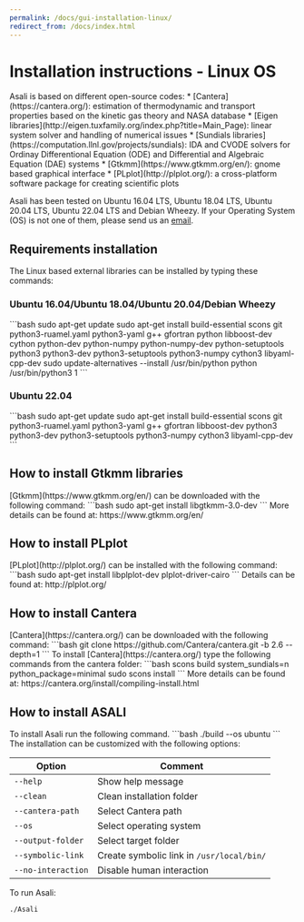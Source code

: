 ```yaml
---
permalink: /docs/gui-installation-linux/
redirect_from: /docs/index.html
---
```

<h1 class="text-rigth"><b>Installation instructions - Linux OS</b></h1>
Asali is based on different open-source codes:
* [Cantera](https://cantera.org/): estimation of thermodynamic and transport properties based on the kinetic gas theory and NASA database
* [Eigen libraries](http://eigen.tuxfamily.org/index.php?title=Main_Page): linear system solver and handling of numerical issues
* [Sundials libraries](https://computation.llnl.gov/projects/sundials): IDA and CVODE solvers for Ordinay Differentional Equation (ODE) and Differential and Algebraic Equation (DAE) systems
* [Gtkmm](https://www.gtkmm.org/en/): gnome based graphical interface
* [PLplot](http://plplot.org/): a cross-platform software package for creating scientific plots

Asali has been tested on Ubuntu 16.04 LTS, Ubuntu 18.04 LTS, Ubuntu 20.04 LTS, Ubuntu 22.04 LTS and Debian Wheezy. If your Operating System (OS) is not one of them, please send us an [email](ste.rebu@outlook.it).

<h2 class="text-rigth"><b>Requirements installation</b></h2>
The Linux based external libraries can be installed by typing these commands:  
<h3 class="text-rigth"><b>Ubuntu 16.04/Ubuntu 18.04/Ubuntu 20.04/Debian Wheezy</b></h3>
```bash
sudo apt-get update  
sudo apt-get install build-essential scons git python3-ruamel.yaml python3-yaml g++ gfortran python libboost-dev cython python-dev python-numpy python-numpy-dev python-setuptools python3 python3-dev python3-setuptools python3-numpy cython3 libyaml-cpp-dev  
sudo update-alternatives --install /usr/bin/python python /usr/bin/python3 1  
```
<h3 class="text-rigth"><b>Ubuntu 22.04</b></h3>
```bash
sudo apt-get update  
sudo apt-get install build-essential scons git python3-ruamel.yaml python3-yaml g++ gfortran libboost-dev python3 python3-dev python3-setuptools python3-numpy cython3 libyaml-cpp-dev
```

<h2 class="text-rigth"><b>How to install Gtkmm libraries</b></h2>
[Gtkmm](https://www.gtkmm.org/en/) can be downloaded with the following command:  
```bash
sudo apt-get install libgtkmm-3.0-dev  
```
More details can be found at: https://www.gtkmm.org/en/  

<h2 class="text-rigth"><b>How to install PLplot</b></h2>
[PLplot](http://plplot.org/) can be installed with the following command:  
```bash
sudo apt-get install libplplot-dev plplot-driver-cairo  
```
Details can be found at: http://plplot.org/  

<h2 class="text-rigth"><b>How to install Cantera</b></h2>
[Cantera](https://cantera.org/) can be downloaded with the following command:    
```bash
git clone https://github.com/Cantera/cantera.git -b 2.6 --depth=1  
```
To install [Cantera](https://cantera.org/) type the following commands from the cantera folder:  
```bash
scons build system_sundials=n python_package=minimal  
sudo scons install  
```
More details can be found at: https://cantera.org/install/compiling-install.html   

<h2 class="text-rigth"><b>How to install ASALI</b></h2>
To install Asali run the following command.  
```bash
./build --os ubuntu  
```  
The installation can be customized with the following options:    

|Option|Comment|  
|--------|-----|  
|`--help`|Show help message|  
|`--clean`|Clean installation folder|  
|`--cantera-path`|Select Cantera path|  
|`--os`|Select operating system|  
|`--output-folder`|Select target folder|  
|`--symbolic-link`|Create symbolic link in `/usr/local/bin/`|  
|`--no-interaction`|Disable human interaction|  

To run Asali:  
```bash
./Asali  
```